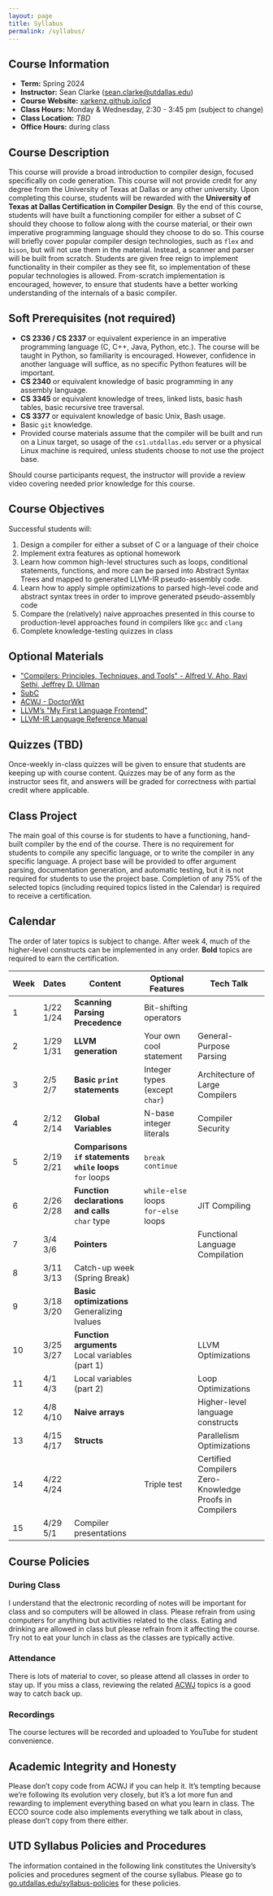 ```yaml
---
layout: page
title: Syllabus
permalink: /syllabus/
---
```


## Course Information

- **Term:** Spring 2024
- **Instructor:** Sean Clarke ([sean.clarke@utdallas.edu](mailto:sean.clarke@utdallas.edu))
- **Course Website:** [xarkenz.github.io/icd](https://xarkenz.github.io/icd)
- **Class Hours:** Monday & Wednesday, 2:30 - 3:45 pm (subject to change)
- **Class Location:** *TBD*
- **Office Hours:** during class

## Course Description

This course will provide a broad introduction to compiler design, focused specifically on code generation.
This course will not provide credit for any degree from the University of Texas at Dallas or any other
university. Upon completing this course, students will be rewarded with the **University of Texas at
Dallas Certification in Compiler Design**.
By the end of this course, students will have built a functioning compiler for either a subset of C should
they choose to follow along with the course material, or their own imperative programming language should
they choose to do so.
This course will briefly cover popular compiler design technologies, such as `flex` and `bison`, but will not
use them in the material. Instead, a scanner and parser will be built from scratch. Students are given
free reign to implement functionality in their compiler as they see fit, so implementation of these popular
technologies is allowed. From-scratch implementation is encouraged, however, to ensure that students have
a better working understanding of the internals of a basic compiler.

## Soft Prerequisites (not required)

- **CS 2336 / CS 2337** or equivalent experience in an imperative programming language (C, C++, Java, Python, etc.).
The course will be taught in Python, so familiarity is encouraged. However, confidence in another language
will suffice, as no specific Python features will be important.
- **CS 2340** or equivalent knowledge of basic
programming in any assembly language.
- **CS 3345** or equivalent knowledge of trees, linked lists, basic
hash tables, basic recursive tree traversal.
- **CS 3377** or equivalent knowledge of basic Unix, Bash usage.
- Basic `git` knowledge.
- Provided course materials assume that the compiler will be built and run on a Linux target, so usage of
the `cs1.utdallas.edu` server or a physical Linux machine is required, unless students choose to not use
the project base.

Should course participants request, the instructor will provide a review video covering needed prior knowledge for this course.

## Course Objectives

Successful students will:

1. Design a compiler for either a subset of C or a language of their choice
2. Implement extra features as optional homework
3. Learn how common high-level structures such as loops, conditional statements, functions, and more
can be parsed into Abstract Syntax Trees and mapped to generated LLVM-IR pseudo-assembly code.
4. Learn how to apply simple optimizations to parsed high-level code and abstract syntax trees in order
to improve generated pseudo-assembly code
5. Compare the (relatively) naive approaches presented in this course to production-level approaches
found in compilers like `gcc` and `clang`
6. Complete knowledge-testing quizzes in class

## Optional Materials

- ["Compilers: Principles, Techniques, and Tools" - Alfred V. Aho, Ravi Sethi, Jeffrey D. Ullman](https://github.com/KnowNo/books-7/blob/master/Programming/Compilers%20-%20Principles%20Techniques%20and%20Tools%20by%20Alfred%20Aho%20-%20Monica%20Lam-%20Ravi%20Sethi-%20Jeffrey%20Ullman%20-%20Second%20Edition.pdf)
- [SubC](https://www.t3x.org/subc/index.html)
- [ACWJ - DoctorWkt](https://github.com/DoctorWkt/acwj)
- [LLVM’s "My First Language Frontend"](https://llvm.org/docs/tutorial/MyFirstLanguageFrontend/index.html)
- [LLVM-IR Language Reference Manual](https://llvm.org/docs/LangRef.html)

## Quizzes (TBD)

Once-weekly in-class quizzes will be given to ensure that students are keeping up with course content.
Quizzes may be of any form as the instructor sees fit, and answers will be graded for correctness with
partial credit where applicable.

## Class Project

The main goal of this course is for students to have a functioning, hand-built compiler by the end of the
course. There is no requirement for students to compile any specific language, or to write the compiler in
any specific language. A project base will be provided to offer argument parsing, documentation generation,
and automatic testing, but it is not required for students to use the project base. Completion of any 75%
of the selected topics (including required topics listed in the Calendar) is required to receive a certification.

## Calendar

The order of later topics is subject to change. After week 4, much of the higher-level constructs can be
implemented in any order. **Bold** topics are required to earn the certification.

|Week |Dates        |Content |Optional Features |Tech Talk |
|-----|-------------|--------|------------------|----------|
|1    |1/22<br>1/24 |**Scanning**<br>**Parsing**<br>**Precedence** |Bit-shifting operators | |
|2    |1/29<br>1/31 |**LLVM generation** |Your own cool statement |General-Purpose Parsing |
|3    |2/5<br>2/7   |**Basic `print` statements** |Integer types (except `char`) | Architecture of Large Compilers |
|4    |2/12<br>2/14 |**Global Variables** |N-base integer literals |Compiler Security |
|5    |2/19<br>2/21 |**Comparisons**<br>**`if` statements**<br>**`while` loops**<br>`for` loops |`break`<br>`continue` | |
|6    |2/26<br>2/28 |**Function declarations and calls**<br>`char` type |`while`-`else` loops<br>`for`-`else` loops |JIT Compiling |
|7    |3/4<br>3/6   |**Pointers** | |Functional Language Compilation |
|8    |3/11<br>3/13 |Catch-up week (Spring Break) | | |
|9    |3/18<br>3/20 |**Basic optimizations**<br>Generalizing lvalues | | |
|10   |3/25<br>3/27 |**Function arguments**<br>Local variables (part 1) | |LLVM Optimizations |
|11   |4/1<br>4/3   |Local variables (part 2) | |Loop Optimizations |
|12   |4/8<br>4/10  |**Naive arrays** | |Higher-level language constructs |
|13   |4/15<br>4/17 |**Structs** | |Parallelism Optimizations |
|14   |4/22<br>4/24 | |Triple test |Certified Compilers<br>Zero-Knowledge Proofs in Compilers |
|15   |4/29<br>5/1  |Compiler presentations | | |

## Course Policies

### During Class

I understand that the electronic recording of notes will be important for class and so computers will be
allowed in class. Please refrain from using computers for anything but activities related to the class. Eating
and drinking are allowed in class but please refrain from it affecting the course. Try not to eat your lunch
in class as the classes are typically active.

### Attendance

There is lots of material to cover, so please attend all classes in order to stay up. If you miss a class,
reviewing the related [ACWJ](https://github.com/DoctorWkt/acwj) topics is a good way to catch back up.

### Recordings

The course lectures will be recorded and uploaded to YouTube for student convenience.

## Academic Integrity and Honesty

Please don’t copy code from ACWJ if you can help it. It’s tempting because we’re following its evolution
very closely, but it’s a lot more fun and rewarding to implement everything based on what you learn in
class. The ECCO source code also implements everything we talk about in class, please don’t copy from
there either.

## UTD Syllabus Policies and Procedures

The information contained in the following link constitutes the University’s policies and procedures segment
of the course syllabus. Please go to [go.utdallas.edu/syllabus-policies](http://go.utdallas.edu/syllabus-policies) for these policies.
